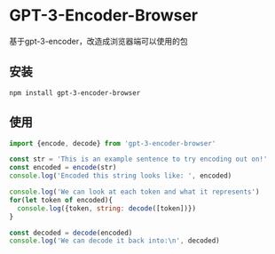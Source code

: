# GPT-3-Encoder-Browser
基于gpt-3-encoder，改造成浏览器端可以使用的包

## 安装

```
npm install gpt-3-encoder-browser
```

## 使用

```js
import {encode, decode} from 'gpt-3-encoder-browser'

const str = 'This is an example sentence to try encoding out on!'
const encoded = encode(str)
console.log('Encoded this string looks like: ', encoded)

console.log('We can look at each token and what it represents')
for(let token of encoded){
  console.log({token, string: decode([token])})
}

const decoded = decode(encoded)
console.log('We can decode it back into:\n', decoded)

```


